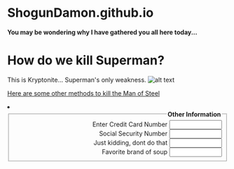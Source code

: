 ShogunDamon.github.io
=====================

**You may be wondering why I have gathered you all here today...**

# How do we kill Superman?

This is Kryptonite... Superman's only weakness.
![alt text](http://my.fakingnews.firstpost.com/files/2014/01/Kryptonite.jpg)

[Here are some other methods to kill the Man of Steel](http://answers.yahoo.com/question/index?qid=20060824130401AAWo4Ed)

</ol>
  <li><fieldset style="text-align:right;">
<legend><b>Other Information</b></legend>
Enter Credit Card Number <input type="text" style="width:120px;" /><br />
Social Security Number <input type="text" style="width:120px;" /><br />
Just kidding, dont do that <input type="text" style="width:120px;" /><br />
Favorite brand of soup <input type="text" style="width:120px;" /><br />
</fieldset>
